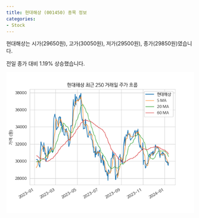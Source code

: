 ```yaml
---
title: 현대해상 (001450) 종목 정보
categories:
- Stock
---
```


현대해상는 시가(29650원), 고가(30050원), 저가(29500원), 종가(29850원)였습니다.

전일 종가 대비 1.19% 상승했습니다.

<!-- more -->

![001450](/assets/images/stock/001450.png)